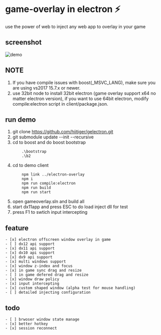 # game-overlay in electron ⚡

use the power of web to inject any web app to overlay in your game

## screenshot
![demo](https://raw.githubusercontent.com/hiitiger/gelectron/master/screenshot/gelectron3.gif)


## NOTE
1. If you have compile issues with boost(_MSVC_LANG), make sure you are using vs2017 15.7.x or newer.
2. use 32bit node to install 32bit electron (game overlay support x64 no matter electron version), if you want to use 64bit electron, modify compile:electron script in client/package.json.

## run demo
1. git clone https://github.com/hiitiger/gelectron.git
2. git submodule update --init --recursive
3. cd to boost and do boost bootstrap
    ```
        .\bootstrap
        .\b2
    ```
4. cd to demo client 
    ```
        npm link ../electron-overlay
        npm i
        npm run compile:electron
        npm run build
        npm run start
    ```
5. open gameoverlay.sln and build all 
6. start dx11app and press ESC to do load inject dll for test
7. press F1 to swtich input intercepting

## feature
    - [x] electron offscreen window overlay in game
    - [ ] dx12 api support
    - [x] dx11 api support
    - [x] dx10 api support
    - [x] dx9 api support
    - [x] multi windows support
    - [x] window z-index and focus
    - [x] in game sync drag and resize
    - [ ] in game defered drag and resize
    - [x] window draw policy
    - [x] input intercepting
    - [x] custom shaped window (alpha test for mouse handling)
    - [ ] detailed injecting configuration 

## todo
    - [ ] brwoser window state manage
    - [x] better hotkey
    - [x] session reconnect



